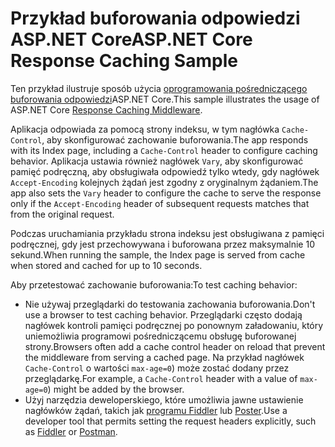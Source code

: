 # <a name="aspnet-core-response-caching-sample"></a><span data-ttu-id="a72c9-101">Przykład buforowania odpowiedzi ASP.NET Core</span><span class="sxs-lookup"><span data-stu-id="a72c9-101">ASP.NET Core Response Caching Sample</span></span>

<span data-ttu-id="a72c9-102">Ten przykład ilustruje sposób użycia [oprogramowania pośredniczącego buforowania odpowiedzi](https://docs.microsoft.com/aspnet/core/performance/caching/middleware)ASP.NET Core.</span><span class="sxs-lookup"><span data-stu-id="a72c9-102">This sample illustrates the usage of ASP.NET Core [Response Caching Middleware](https://docs.microsoft.com/aspnet/core/performance/caching/middleware).</span></span>

<span data-ttu-id="a72c9-103">Aplikacja odpowiada za pomocą strony indeksu, w tym nagłówka `Cache-Control`, aby skonfigurować zachowanie buforowania.</span><span class="sxs-lookup"><span data-stu-id="a72c9-103">The app responds with its Index page, including a `Cache-Control` header to configure caching behavior.</span></span> <span data-ttu-id="a72c9-104">Aplikacja ustawia również nagłówek `Vary`, aby skonfigurować pamięć podręczną, aby obsługiwała odpowiedź tylko wtedy, gdy nagłówek `Accept-Encoding` kolejnych żądań jest zgodny z oryginalnym żądaniem.</span><span class="sxs-lookup"><span data-stu-id="a72c9-104">The app also sets the `Vary` header to configure the cache to serve the response only if the `Accept-Encoding` header of subsequent requests matches that from the original request.</span></span>

<span data-ttu-id="a72c9-105">Podczas uruchamiania przykładu strona indeksu jest obsługiwana z pamięci podręcznej, gdy jest przechowywana i buforowana przez maksymalnie 10 sekund.</span><span class="sxs-lookup"><span data-stu-id="a72c9-105">When running the sample, the Index page is served from cache when stored and cached for up to 10 seconds.</span></span>

<span data-ttu-id="a72c9-106">Aby przetestować zachowanie buforowania:</span><span class="sxs-lookup"><span data-stu-id="a72c9-106">To test caching behavior:</span></span>

* <span data-ttu-id="a72c9-107">Nie używaj przeglądarki do testowania zachowania buforowania.</span><span class="sxs-lookup"><span data-stu-id="a72c9-107">Don't use a browser to test caching behavior.</span></span> <span data-ttu-id="a72c9-108">Przeglądarki często dodają nagłówek kontroli pamięci podręcznej po ponownym załadowaniu, który uniemożliwia programowi pośredniczącemu obsługę buforowanej strony.</span><span class="sxs-lookup"><span data-stu-id="a72c9-108">Browsers often add a cache control header on reload that prevent the middleware from serving a cached page.</span></span> <span data-ttu-id="a72c9-109">Na przykład nagłówek `Cache-Control` o wartości `max-age=0`) może zostać dodany przez przeglądarkę.</span><span class="sxs-lookup"><span data-stu-id="a72c9-109">For example, a `Cache-Control` header with a value of `max-age=0`) might be added by the browser.</span></span>
* <span data-ttu-id="a72c9-110">Użyj narzędzia deweloperskiego, które umożliwia jawne ustawienie nagłówków żądań, takich jak <a href="https://www.telerik.com/fiddler">programu Fiddler</a> lub <a href="https://www.getpostman.com/">Poster</a>.</span><span class="sxs-lookup"><span data-stu-id="a72c9-110">Use a developer tool that permits setting the request headers explicitly, such as <a href="https://www.telerik.com/fiddler">Fiddler</a> or <a href="https://www.getpostman.com/">Postman</a>.</span></span>
